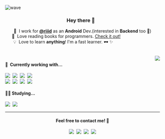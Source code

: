 ![wave](https://capsule-render.vercel.app/api?type=wave&color=auto&height=200&section=header&text=Log.i(wisemuji%2C%20profile)&fontSize=70&animation=twinkling)
<!-- ![slice](https://capsule-render.vercel.app/api?type=slice&color=auto&height=200&text=wisemuji&fontAlign=70&rotate=13&fontAlignY=25&animation=twinkling) -->

<p align="center">
  <h3 align="center">Hey there 👋&nbsp;&nbsp;&nbsp;
</h3>
</p>
<p  align="center">
  💼 &nbsp;I work for <strong><a href="https://github.com/spoqa">@riiid</a></strong> as an <strong>Android</strong> Dev.(interested in <strong>Backend</strong> too 👀)<br>
  📖 &nbsp;Love reading books for programmers. <a href="https://github.com/Coveong/reading-books-for-programmers">Check it out!</a>&nbsp;&nbsp;&nbsp;&nbsp;&nbsp;&nbsp;&nbsp;&nbsp;&nbsp;&nbsp;&nbsp;&nbsp;&nbsp;&nbsp;&nbsp;&nbsp;&nbsp;&nbsp;&nbsp;&nbsp;&nbsp;&nbsp;&nbsp;&nbsp;&nbsp;&nbsp;&nbsp;<br>
  💡 &nbsp;Love to learn <strong>anything</strong>! I'm a fast learner. 🕶 ✨ &nbsp;&nbsp;&nbsp;&nbsp;&nbsp;&nbsp;&nbsp;&nbsp;&nbsp;&nbsp;&nbsp;&nbsp;&nbsp;&nbsp;&nbsp;&nbsp;&nbsp;&nbsp;&nbsp;&nbsp;&nbsp;&nbsp;&nbsp;&nbsp;&nbsp;&nbsp;&nbsp;&nbsp;&nbsp;&nbsp;&nbsp;
</p>
<br>
<img align="right" src="https://github-readme-stats.vercel.app/api?username=wisemuji&count_private=true&theme=buefy&hide=contribs&custom_title=My+Github+Stats"/>

<h4 align="left">🔭&nbsp;&nbsp;Currently working with...</h4>
<p align="left">
  <img src="https://img.shields.io/badge/Kotlin-0095D5?style=flat-square&logo=kotlin&logoColor=white"/>&nbsp 
  <img src="https://img.shields.io/badge/Android-3DDC84?style=flat-square&logo=android&logoColor=white"/>&nbsp
  <img src="https://img.shields.io/badge/Python-3766AB?style=flat-square&logo=Python&logoColor=white"/>&nbsp 
  <img src="https://img.shields.io/badge/Flask-000000?style=flat-square&logo=Flask&logoColor=white"/>&nbsp 
  <br>
  <img src="https://img.shields.io/badge/PostgreSQL-316192?style=flat-square&logo=postgresql&logoColor=white"/>&nbsp
  <img src="https://img.shields.io/badge/AWS-333664?style=flat-square&logo=amazon-aws&logoColor=white"/>&nbsp 
  <img src="https://img.shields.io/badge/K8s-3069DE?style=flat-square&logo=kubernetes&logoColor=white"/>&nbsp 
  <img src="https://img.shields.io/badge/Terraform-5F43E9?style=flat-square&logo=terraform&logoColor=white"/>&nbsp
</p>
<h4 align="left">🏃‍♀️&nbsp;Studying...</h4> 
<p align="left">
  <img src="https://img.shields.io/badge/SpringBoot-6DB33F?style=flat-square&logo=Spring&logoColor=white"/></a>&nbsp 
  <img src="https://img.shields.io/badge/Clean Architecture-F0E7D6?style=flat-square"/></a>&nbsp 
</p>

<hr />
<h4 align="center">Feel free to contact me! 🤙 </h4> 
<p align="center">
  <a href="mailto:wisemuji@gmail.com"><img src="https://img.shields.io/badge/Gmail-EA4335?style=social&logo=Gmail&logoColor=EA4335"/></a>&nbsp 
  <a href="https://www.facebook.com/wisesuhyeon"><img src="https://img.shields.io/badge/Facebook-1877F2?style=social&logo=Facebook&logoColor=1877F2"/></a>&nbsp 
  <a href="www.linkedin.com/in/wisemuji"><img src="https://img.shields.io/badge/LinkedIn-0072b1?style=social&logo=linkedin&logoColor=0072b1"/></a>&nbsp
  <img src="https://hits.seeyoufarm.com/api/count/incr/badge.svg?url=https%3A%2F%2Fgithub.com%2Fwisemuji&count_bg=%23CDCDCD&title_bg=%23CDCDCD&icon=&title=hits&edge_flat=false"/>
</p>
<p align="center">
  
</p>
